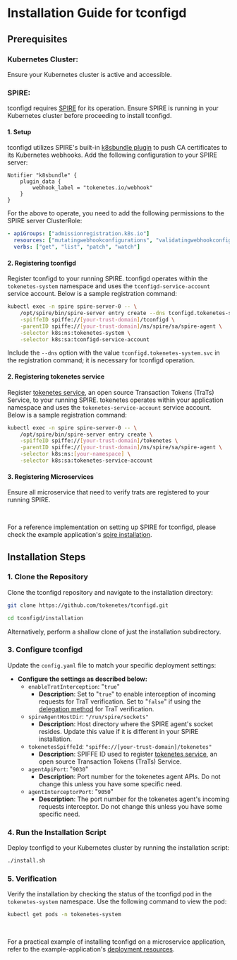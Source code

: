# Installation Guide for tconfigd

## Prerequisites

### Kubernetes Cluster:

Ensure your Kubernetes cluster is active and accessible.

### SPIRE:

tconfigd requires [SPIRE](https://github.com/spiffe/spire) for its operation. Ensure SPIRE is running in your Kubernetes cluster before proceeding to install tconfigd.

#### 1. Setup

tconfigd utilizes SPIRE's built-in [k8sbundle plugin](https://github.com/spiffe/spire/blob/main/doc/plugin_server_notifier_k8sbundle.md) to push CA certificates to its Kubernetes webhooks. Add the following configuration to your SPIRE server:

```
Notifier "k8sbundle" {
    plugin_data {
        webhook_label = "tokenetes.io/webhook"
    }
}
```

For the above to operate, you need to add the following permissions to the SPIRE server ClusterRole:

```yaml
- apiGroups: ["admissionregistration.k8s.io"]
  resources: ["mutatingwebhookconfigurations", "validatingwebhookconfigurations"]
  verbs: ["get", "list", "patch", "watch"]
```

#### 2. Registering tconfigd

Register tconfigd to your running SPIRE. tconfigd operates within the `tokenetes-system` namespace and uses the `tconfigd-service-account` service account. Below is a sample registration command:

```bash
kubectl exec -n spire spire-server-0 -- \
    /opt/spire/bin/spire-server entry create --dns tconfigd.tokenetes-system.svc \
    -spiffeID spiffe://[your-trust-domain]/tconfigd \
    -parentID spiffe://[your-trust-domain]/ns/spire/sa/spire-agent \
    -selector k8s:ns:tokenetes-system \
    -selector k8s:sa:tconfigd-service-account
```

Include the `--dns` option with the value `tconfigd.tokenetes-system.svc` in the registration command; it is necessary for tconfigd operation.

#### 2. Registering tokenetes service

Register [tokenetes service](https://github.com/tokenetes/tokenetes), an open source Transaction Tokens (TraTs) Service, to your running SPIRE. tokenetes operates within your application namespace and uses the `tokenetes-service-account` service account. Below is a sample registration command:

```bash
kubectl exec -n spire spire-server-0 -- \
    /opt/spire/bin/spire-server entry create \
    -spiffeID spiffe://[your-trust-domain]/tokenetes \
    -parentID spiffe://[your-trust-domain]/ns/spire/sa/spire-agent \
    -selector k8s:ns:[your-namespace] \
    -selector k8s:sa:tokenetes-service-account
```

#### 3. Registering Microservices

Ensure all microservice that need to verify trats are registered to your running SPIRE.

<br>

For a reference implementation on setting up SPIRE for tconfigd, please check the example application's [spire installation](https://github.com/tokenetes/example-application/tree/main/deploy/spire).


## Installation Steps

### 1. Clone the Repository
Clone the tconfigd repository and navigate to the installation directory:

```bash
git clone https://github.com/tokenetes/tconfigd.git
```

```bash
cd tconfigd/installation
```

Alternatively, perform a shallow clone of just the installation subdirectory.


### 3. Configure tconfigd

Update the `config.yaml` file to match your specific deployment settings:

- **Configure the settings as described below:**
  - `enableTratInterception`: "`true`" 
    - **Description**: Set to "`true`" to enable interception of incoming requests for TraT verification. Set to "`false`" if using the [delegation method](https://github.com/tokenetes/tokenetes-agent?tab=readme-ov-file#operating-modes) for TraT verification.
  - `spireAgentHostDir`: `"/run/spire/sockets"`
    - **Description**: Host directory where the SPIRE agent's socket resides. Update this value if it is different in your SPIRE installation.
  - `tokenetesSpiffeId`: `"spiffe://[your-trust-domain]/tokenetes"`
    - **Description**: SPIFFE ID used to register [tokenetes service](https://github.com/tokenetes/tokenetes), an open source Transaction Tokens (TraTs) Service.
  - `agentApiPort`: "`9030`" 
    - **Description**: Port number for the tokenetes agent APIs. Do not change this unless you have some specific need.
  - `agentInterceptorPort`: "`9050`" 
    - **Description**: The port number for the tokenetes agent's incoming requests interceptor. Do not change this unless you have some specific need.


### 4. Run the Installation Script

Deploy tconfigd to your Kubernetes cluster by running the installation script:

```bash
./install.sh
```

### 5. Verification

Verify the installation by checking the status of the tconfigd pod in the `tokenetes-system` namespace. Use the following command to view the pod:

```bash
kubectl get pods -n tokenetes-system
```

<br>

For a practical example of installing tconfigd on a microservice application, refer to the example-application's [deployment resources](https://github.com/tokenetes/example-application/tree/main/deploy).

